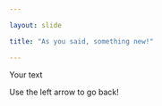 ```yaml
---

layout: slide

title: "As you said, something new!"

---
```


Your text

Use the left arrow to go back!
